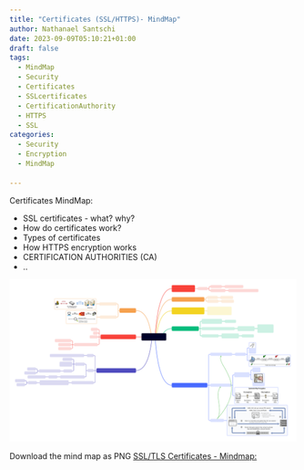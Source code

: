 ```yaml
---
title: "Certificates (SSL/HTTPS)- MindMap"
author: Nathanael Santschi
date: 2023-09-09T05:10:21+01:00
draft: false
tags:
  - MindMap
  - Security
  - Certificates
  - SSLcertificates
  - CertificationAuthority
  - HTTPS
  - SSL
categories:
  - Security
  - Encryption
  - MindMap
  
---
```


Certificates MindMap:
- SSL certificates - what? why?
- How do certificates work?
- Types of certificates
- How HTTPS encryption works
- CERTIFICATION AUTHORITIES (CA)
- ..

![Certificates- Mindmap:](/images/Certificates.svg "Preview")

Download the mind map as PNG 
[SSL/TLS Certificates - Mindmap:](/images/Certificates.png "Preview")



